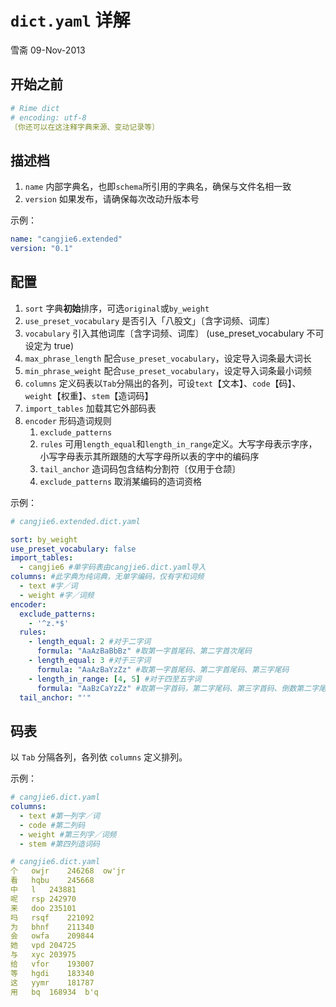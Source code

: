 # `dict.yaml` 详解

雪斋 09-Nov-2013

## 开始之前

```yaml
# Rime dict
# encoding: utf-8
〔你还可以在这注释字典来源、变动记录等〕
```

## 描述档

1.  `name` 内部字典名，也即`schema`所引用的字典名，确保与文件名相一致
2.  `version` 如果发布，请确保每次改动升版本号

示例：

```yaml
name: "cangjie6.extended"
version: "0.1"
```

## 配置

1.  `sort` 字典**初始**排序，可选`original`或`by_weight`
2.  `use_preset_vocabulary` 是否引入「八股文」〔含字词频、词库〕
3.  `vocabulary` 引入其他词库〔含字词频、词库〕 (use\_preset\_vocabulary 不可设定为 true)
4.  `max_phrase_length` 配合`use_preset_vocabulary`，设定导入词条最大词长
5.  `min_phrase_weight` 配合`use_preset_vocabulary`，设定导入词条最小词频
6.  `columns` 定义码表以`Tab`分隔出的各列，可设`text`【文本】、`code`【码】、`weight`【权重】、`stem`【造词码】
7.  `import_tables` 加载其它外部码表
8.  `encoder` 形码造词规则
    1.  `exclude_patterns`
    2.  `rules` 可用`length_equal`和`length_in_range`定义。大写字母表示字序，小写字母表示其所跟随的大写字母所以表的字中的编码序
    3.  `tail_anchor` 造词码包含结构分割符〔仅用于仓颉〕
    4.  `exclude_patterns` 取消某编码的造词资格

示例：

```yaml
# cangjie6.extended.dict.yaml

sort: by_weight
use_preset_vocabulary: false
import_tables:
  - cangjie6 #单字码表由cangjie6.dict.yaml导入
columns: #此字典为纯词典，无单字编码，仅有字和词频
  - text #字／词
  - weight #字／词频
encoder:
  exclude_patterns:
    - '^z.*$'
  rules:
    - length_equal: 2 #对于二字词
      formula: "AaAzBaBbBz" #取第一字首尾码、第二字首次尾码
    - length_equal: 3 #对于三字词
      formula: "AaAzBaYzZz" #取第一字首尾码、第二字首尾码、第三字尾码
    - length_in_range: [4, 5] #对于四至五字词
      formula: "AaBzCaYzZz" #取第一字首码，第二字尾码、第三字首码、倒数第二字尾码、最后一字尾码
  tail_anchor: "'"
```

## 码表

以 `Tab` 分隔各列，各列依 `columns` 定义排列。

示例：

```yaml
# cangjie6.dict.yaml
columns:
  - text #第一列字／词
  - code #第二列码
  - weight #第三列字／词频
  - stem #第四列造词码
```

```yaml
# cangjie6.dict.yaml
个	owjr	246268	ow'jr
看	hqbu	245668
中	l	243881
呢	rsp	242970
来	doo	235101
吗	rsqf	221092
为	bhnf	211340
会	owfa	209844
她	vpd	204725
与	xyc	203975
给	vfor	193007
等	hgdi	183340
这	yymr	181787
用	bq	168934	b'q
```
